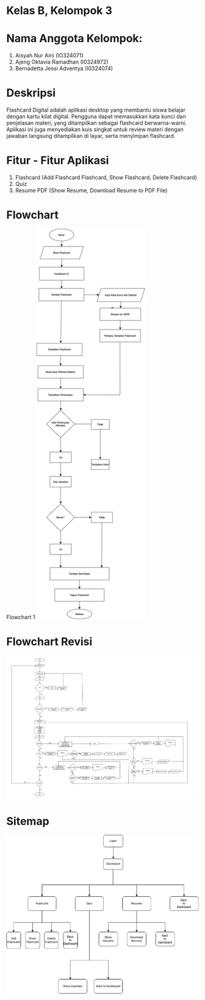 # Kelas B, Kelompok 3
# Nama Anggota Kelompok:
1. Aisyah Nur Aini            (IO324071)
2. Ajeng Oktavia Ramadhan     (I0324972)
3. Bernadetta Jessi Adventya  (I0324074)

# Deskripsi
Flashcard Digital adalah aplikasi desktop yang membantu siswa belajar dengan kartu kilat digital. Pengguna dapat memasukkan kata kunci dan penjelasan materi, yang ditampilkan sebagai flashcard berwarna-warni. Aplikasi ini juga menyediakan kuis singkat untuk review materi dengan jawaban langsung ditampilkan di layar, serta menyimpan flashcard.

# Fitur - Fitur Aplikasi
1. Flashcard (Add Flashcard Flashcard, Show Flashcard, Delete Flashcard)
2. Quiz
3. Resume PDF (Show Resume, Download Resume to PDF File)

# Flowchart
Flowchart 1
![Flowchart 1](Flowchart%201.png)

# Flowchart Revisi
![Flowchart Revisi](flowchart_revisi_final.jpg)

# Sitemap
![Sitemap](sitemap.png)




